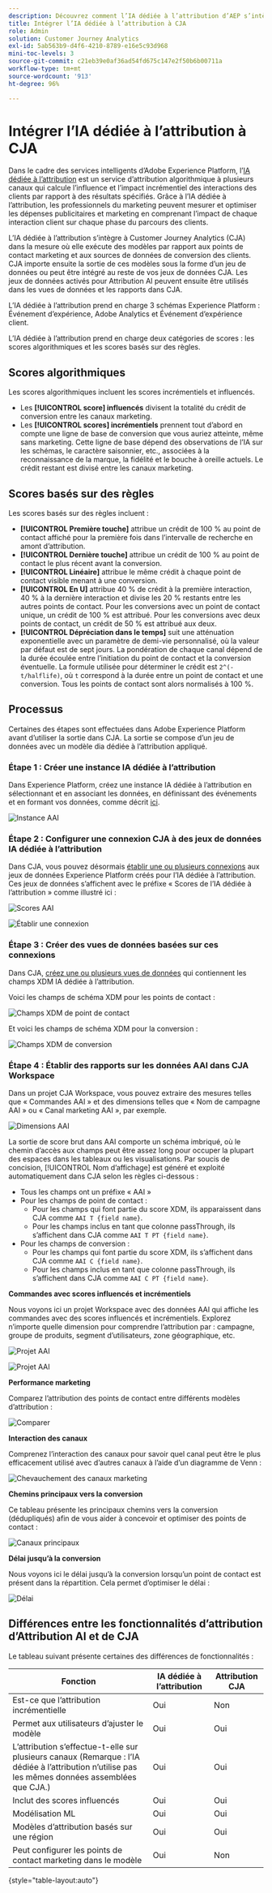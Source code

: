 ```yaml
---
description: Découvrez comment l’IA dédiée à l’attribution d’AEP s’intègre à Workspace dans CJA.
title: Intégrer l’IA dédiée à l’attribution à CJA
role: Admin
solution: Customer Journey Analytics
exl-id: 5ab563b9-d4f6-4210-8789-e16e5c93d968
mini-toc-levels: 3
source-git-commit: c21eb39e0af36ad54fd675c147e2f50b6b00711a
workflow-type: tm+mt
source-wordcount: '913'
ht-degree: 96%

---
```


# Intégrer l’IA dédiée à l’attribution à CJA

Dans le cadre des services intelligents d’Adobe Experience Platform, l’[IA dédiée à l’attribution](https://experienceleague.adobe.com/docs/experience-platform/intelligent-services/attribution-ai/overview.html?lang=fr) est un service d’attribution algorithmique à plusieurs canaux qui calcule l’influence et l’impact incrémentiel des interactions des clients par rapport à des résultats spécifiés. Grâce à l’IA dédiée à l’attribution, les professionnels du marketing peuvent mesurer et optimiser les dépenses publicitaires et marketing en comprenant l’impact de chaque interaction client sur chaque phase du parcours des clients.

L’IA dédiée à l’attribution s’intègre à Customer Journey Analytics (CJA) dans la mesure où elle exécute des modèles par rapport aux points de contact marketing et aux sources de données de conversion des clients. CJA importe ensuite la sortie de ces modèles sous la forme d’un jeu de données ou peut être intégré au reste de vos jeux de données CJA. Les jeux de données activés pour Attribution AI peuvent ensuite être utilisés dans les vues de données et les rapports dans CJA.

L’IA dédiée à l’attribution prend en charge 3 schémas Experience Platform : Événement d’expérience, Adobe Analytics et Événement d’expérience client.

L’IA dédiée à l’attribution prend en charge deux catégories de scores : les scores algorithmiques et les scores basés sur des règles.

## Scores algorithmiques

Les scores algorithmiques incluent les scores incrémentiels et influencés.

* Les **[!UICONTROL score] influencés** divisent la totalité du crédit de conversion entre les canaux marketing.
* Les **[!UICONTROL scores] incrémentiels** prennent tout d’abord en compte une ligne de base de conversion que vous auriez atteinte, même sans marketing. Cette ligne de base dépend des observations de l’IA sur les schémas, le caractère saisonnier, etc., associées à la reconnaissance de la marque, la fidélité et le bouche à oreille actuels. Le crédit restant est divisé entre les canaux marketing.

## Scores basés sur des règles

Les scores basés sur des règles incluent :

* **[!UICONTROL Première touche]** attribue un crédit de 100 % au point de contact affiché pour la première fois dans l’intervalle de recherche en amont d’attribution.
* **[!UICONTROL Dernière touche]** attribue un crédit de 100 % au point de contact le plus récent avant la conversion.
* **[!UICONTROL Linéaire]** attribue le même crédit à chaque point de contact visible menant à une conversion.
* **[!UICONTROL En U]** attribue 40 % de crédit à la première interaction, 40 % à la dernière interaction et divise les 20 % restants entre les autres points de contact. Pour les conversions avec un point de contact unique, un crédit de 100 % est attribué. Pour les conversions avec deux points de contact, un crédit de 50 % est attribué aux deux.
* **[!UICONTROL Dépréciation dans le temps]** suit une atténuation exponentielle avec un paramètre de demi-vie personnalisé, où la valeur par défaut est de sept jours. La pondération de chaque canal dépend de la durée écoulée entre l’initiation du point de contact et la conversion éventuelle. La formule utilisée pour déterminer le crédit est `2^(-t/halflife)`, où `t` correspond à la durée entre un point de contact et une conversion. Tous les points de contact sont alors normalisés à 100 %.

## Processus

Certaines des étapes sont effectuées dans Adobe Experience Platform avant d’utiliser la sortie dans CJA. La sortie se compose d’un jeu de données avec un modèle dia dédiée à l’attribution appliqué.

### Étape 1 : Créer une instance IA dédiée à l’attribution

Dans Experience Platform, créez une instance IA dédiée à l’attribution en sélectionnant et en associant les données, en définissant des événements et en formant vos données, comme décrit [ici](https://experienceleague.adobe.com/docs/experience-platform/intelligent-services/attribution-ai/user-guide.html?lang=fr).

![Instance AAI](assets/aai-instance.png)

### Étape 2 : Configurer une connexion CJA à des jeux de données IA dédiée à l’attribution

Dans CJA, vous pouvez désormais [établir une ou plusieurs connexions](/help/connections/create-connection.md) aux jeux de données Experience Platform créés pour l’IA dédiée à l’attribution. Ces jeux de données s’affichent avec le préfixe « Scores de l’IA dédiée à l’attribution » comme illustré ici :

![Scores AAI](assets/aai-scores.png)

![Établir une connexion](assets/aai-create-connection.png)

### Étape 3 : Créer des vues de données basées sur ces connexions

Dans CJA, [créez une ou plusieurs vues de données](/help/data-views/create-dataview.md) qui contiennent les champs XDM IA dédiée à l’attribution.

Voici les champs de schéma XDM pour les points de contact :

![Champs XDM de point de contact](assets/touchpoint-fields.png)

Et voici les champs de schéma XDM pour la conversion :

![Champs XDM de conversion](assets/conversion-fields.png)

### Étape 4 : Établir des rapports sur les données AAI dans CJA Workspace

Dans un projet CJA Workspace, vous pouvez extraire des mesures telles que « Commandes AAI » et des dimensions telles que « Nom de campagne AAI » ou « Canal marketing AAI », par exemple.

![Dimensions AAI](assets/aai-dims.png)

La sortie de score brut dans AAI comporte un schéma imbriqué, où le chemin d’accès aux champs peut être assez long pour occuper la plupart des espaces dans les tableaux ou les visualisations. Par soucis de concision, [!UICONTROL Nom d’affichage] est généré et exploité automatiquement dans CJA selon les règles ci-dessous :

* Tous les champs ont un préfixe « AAI »
* Pour les champs de point de contact :
   * Pour les champs qui font partie du score XDM, ils apparaissent dans CJA comme `AAI T {field name}`.
   * Pour les champs inclus en tant que colonne passThrough, ils s’affichent dans CJA comme `AAI T PT {field name}`.
* Pour les champs de conversion :
   * Pour les champs qui font partie du score XDM, ils s’affichent dans CJA comme `AAI C {field name}`.
   * Pour les champs inclus en tant que colonne passThrough, ils s’affichent dans CJA comme `AAI C PT {field name}`.

**Commandes avec scores influencés et incrémentiels**

Nous voyons ici un projet Workspace avec des données AAI qui affiche les commandes avec des scores influencés et incrémentiels. Explorez n’importe quelle dimension pour comprendre l’attribution par : campagne, groupe de produits, segment d’utilisateurs, zone géographique, etc.

![Projet AAI](assets/aai-project.png)

![Projet AAI](assets/aai-project2.png)

**Performance marketing**

Comparez l’attribution des points de contact entre différents modèles d’attribution :

![Comparer](assets/compare.png)

**Interaction des canaux**

Comprenez l’interaction des canaux pour savoir quel canal peut être le plus efficacement utilisé avec d’autres canaux à l’aide d’un diagramme de Venn :

![Chevauchement des canaux marketing](assets/mc-overlap.png)

**Chemins principaux vers la conversion**

Ce tableau présente les principaux chemins vers la conversion (dédupliqués) afin de vous aider à concevoir et optimiser des points de contact :

![Canaux principaux](assets/top-channels.png)

**Délai jusqu’à la conversion**

Nous voyons ici le délai jusqu’à la conversion lorsqu’un point de contact est présent dans la répartition. Cela permet d’optimiser le délai :

![Délai](assets/lead-time.png)

## Différences entre les fonctionnalités d’attribution d’Attribution AI et de CJA

Le tableau suivant présente certaines des différences de fonctionnalités :

| Fonction | IA dédiée à l’attribution | Attribution CJA |
| --- | --- | --- |
| Est-ce que l’attribution incrémentielle | Oui | Non |
| Permet aux utilisateurs d’ajuster le modèle | Oui | Oui |
| L’attribution s’effectue-t-elle sur plusieurs canaux (Remarque : l’IA dédiée à l’attribution n’utilise pas les mêmes données assemblées que CJA.) | Oui | Oui |
| Inclut des scores influencés | Oui | Oui |
| Modélisation ML | Oui | Oui |
| Modèles d’attribution basés sur une région | Oui | Oui |
| Peut configurer les points de contact marketing dans le modèle | Oui | Non |

{style="table-layout:auto"}
